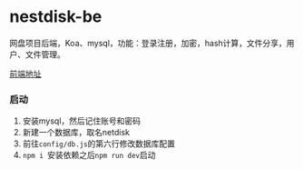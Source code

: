 # nestdisk-be
网盘项目后端，Koa、mysql，功能：登录注册，加密，hash计算，文件分享，用户、文件管理。

[前端地址](https://github.com/xlzy520/nestdisk)


### 启动
1. 安装mysql，然后记住账号和密码
2. 新建一个数据库，取名netdisk
3. 前往`config/db.js`的第六行修改数据库配置
4. `npm i `安装依赖之后`npm run dev`启动

